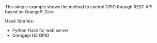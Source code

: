 # 
This simple example shows the method to control GPIO through REST API
based on OrangePi Zero

Used libraries:
+ Python Flask for web server
+ Orangepi H3 GPIO
